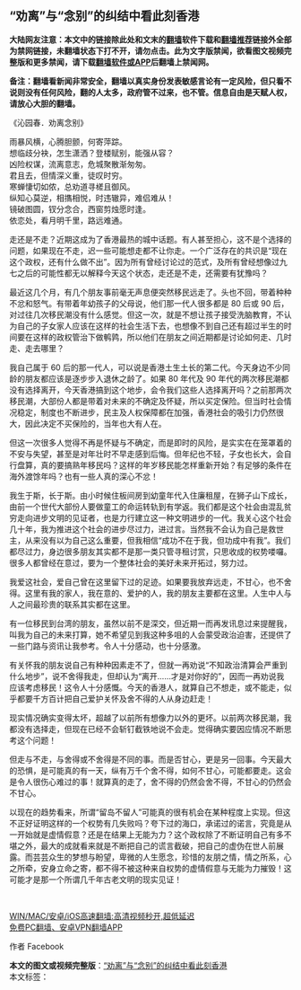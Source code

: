  <h2>“劝离”与“念别”的纠结中看此刻香港</h2> <p class="notice"><b>大陆网友注意：本文中的链接除此处和文末的<a href="https://github.com/bannedbook/fanqiang" >翻墙</a>软件下载和<a href="https://github.com/killgcd/justmysocks/blob/master/README.md">翻墙推荐</a>链接外全部为禁网链接，未翻墙状态下打不开，请勿点击。此为文字版禁闻，欲看图文视频完整版和更多禁闻，请下载<a href="https://github.com/bannedbook/fanqiang">翻墙软件或APP</a>后翻墙上禁闻网。</p><p>备注：翻墙看新闻非常安全，翻墙以真实身份发表敏感言论有一定风险，但只看不说则没有任何风险，翻的人太多，政府管不过来，也不管。信息自由是天赋人权，请放心大胆的翻墙。</b></p>  <div class="entry">  <p>《沁园春．劝离念别》</p> <p>雨暴风横，心腾胆颤，何寄萍踪。<br /> 想临歧分袂，怎生潇洒？登楼赋别，能强从容？<br /> 凶险权谋，流离意志，危城聚散渐匆匆。<br /> 君且去，但情深义重，徒叹时穷。<br /> 寒蝉悽切如侬，总劝道寻槎且御风。<br /> 纵知心莫逆，相㩦相悦，时违辙异，难侣难从！<br /> 镜破图圆，钗分念合，西窗剪烛愿时逢。<br /> 依恋处，看月明千里，路远难通。</p> <p>走还是不走？近期这成为了香港最热的城中话题。有人甚至担心，这不是个选择的问题，如果现在不走，迟一些可能想走都不让你走。一个广泛存在的共识是“现在这个政权，还有什么做不出”。因为所有曾经讨论过的范式，及所有曾经想像过九七之后的可能性都无以解释今天这个状态，走还是不走，还需要有犹豫吗？</p>  <p>最近这几个月，有几个朋友事前毫无声息便突然移民远走了。头也不回，带着种种不忿和怒气。有带着年幼孩子的父母说，他们那一代人很多都是 80 后或 90 后，对过往几次移民潮没有什么感觉。但这一次，就是不想让孩子接受洗脑教育，不认为自己的子女家人应该在这样的社会生活下去，也想像不到自己还有超过半生的时间要在这样的政权管治下做鹌鹑，所以他们在朋友之间近期都是讨论如何走、几时走、走去哪里？</p> <p>我自己属于 60 后的那一代人，可以说是香港土生土长的第二代。今天身边不少同龄的朋友都应该是逐步步入退休之龄了。如果 80 年代及 90 年代的两次移民潮都没有选择离开，今天香港搞到这个地步，会令我们这些人选择离开吗？之前那两次移民潮，大部份人都是带着对未来的不确定及怀疑，所以买定保险。但当时社会情况稳定，制度也不断进步，民主及人权保障都在加强，香港社会的吸引力仍然很大，因此决定不买保险的，当年也大有人在。</p> <p>但这一次很多人觉得不再是怀疑与不确定，而是即时的风险，是实实在在笼罩着的不安与失望，甚至是对年壮时不早走感到后悔。但年纪也不轻，子女也长大，会自行盘算，真的要搞熟年移民吗？这样的年岁移民能怎样重新开始？有足够的条件在海外渡馀年吗？也有一些人真的深心不忿！</p>  <p>我生于斯，长于斯。由小时候住板间房到幼童年代入住廉租屋，在狮子山下成长，由前一个世代大部份人要做童工的命运转轨到有学返。我们都是这个社会由混乱贫穷走向进步文明的见证者，也是力行建立这一种文明进步的一代。我关心这个社会几十年，我为推进这个社会的进步尽过力，进过言。当然我不会认为自己是救世主，从来没有以为自己这么重要，但我相信“成功不在于我，但功成中有我”。我们都尽过力，身边很多朋友其实都不是那一类只管寻租讨赏，只思收成的权势喽囉。很多人都曾经在意过，要为一个整体社会的美好未来开拓过，努力过。</p> <p>我爱这社会，爱自己曾在这里留下过的足迹。如果要我放弃远走，不甘心，也不舍得。这里有我的家人，我在意的、爱护的人，我的朋友主要都在这里。人生中人与人之间最珍贵的联系其实都在这里。</p> <p>有一位移民到台湾的朋友，虽然以前不是深交，但近期一而再发讯息过来提醒我，叫我为自己的未来打算，她不希望见到我这种多咀的人会蒙受政治迫害，还提供了一些门路与资讯让我参考。令人十分感动，也十分感激。</p>  <p>有关怀我的朋友说自己有种种因素走不了，但就一再劝说“不知政治清算会严重到什么地步”，说不舍得我走，但却认为“离开……才是对你好的”，因而一再劝说我应该考虑移民！这令人十分感慨。今天的香港人，就算自己不想走，或不能走，似乎都要千方百计把自己爱护关怀及舍不得的人从身边赶走！</p> <p>现实情况确实变得太坏，超越了以前所有想像力以外的更坏。以前两次移民潮，我都没有选择走，但现在已经不会斩钉截铁地说不会走。觉得确实要因应情况不断思考这个问题！</p> <p>但走与不走，与舍得或不舍得是不同的事。而是否甘心，更是另一回事。今天最大的恐惧，是可能真的有一天，纵有万千个舍不得，如何不甘心，可能都要走。这会是令人很伤心难过的事！就算真的走了，舍不得的仍然会舍不得，不甘心的仍然会不甘心。</p>  <p>以现在的趋势看来，所谓“留岛不留人”可能真的很有机会在某种程度上实现。但这不正好证明这样的一个权势有几失败吗？夸下过的海口，承诺过的诺言，究竟是从一开始就是虚情假意？还是在结果上无能为力？这个政权除了不断证明自己有多不堪之外，最大的成就看来就是不断把自己的谎言截破，把自己的虚伪在世人前展露。而芸芸众生的梦想与盼望，卑微的人生愿念，珍惜的友朋之情，情之所系，心之所牵，安身立命之寄，都不得不被这种来自权势的虚情假意与无能为力摧毁！这可能才是那一个所谓几千年古老文明的现实见证！</p> <p> </p> <p class="texttj"> <a href="https://github.com/bannedbook/fanqiang/wiki/V2ray%E6%9C%BA%E5%9C%BA" target="_blank">WIN/MAC/安卓/iOS高速翻墙:高清视频秒开,超低延迟</a><br/> <a href="https://github.com/bannedbook/fanqiang/wiki/%E7%A6%81%E9%97%BB%E7%BD%91%E5%AE%89%E5%8D%93%E7%BF%BB%E5%A2%99%E6%96%B0%E9%97%BBAPP" target="_blank">免费PC翻墙、安卓VPN翻墙APP</a></p><p>作者 Facebook</p><a name='sharetosocial'></a>       <div><b>本文的图文或视频完整版</b>：<a href='https://www.bannedbook.org/bnews/comments/20210121/1471711.html'>“劝离”与“念别”的纠结中看此刻香港</a></div>  </div><!--END ENTRY--> <div class="postfooter"> <div>本文标签：</div>  </div><!--END POSTFOOTER--> 